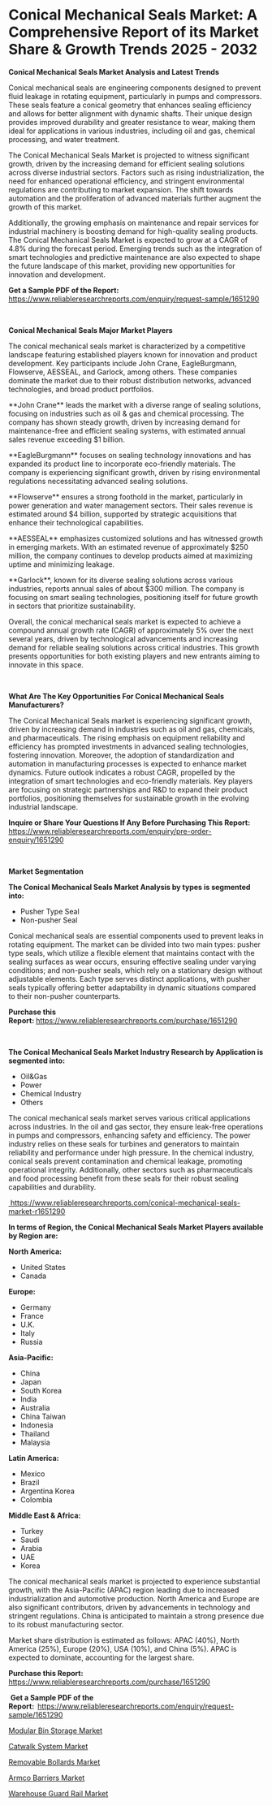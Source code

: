 <p><h1>Conical Mechanical Seals Market: A Comprehensive Report of its Market Share & Growth Trends 2025 - 2032</h1></p><p><strong>Conical Mechanical Seals Market Analysis and Latest Trends</strong></p>
<p><p>Conical mechanical seals are engineering components designed to prevent fluid leakage in rotating equipment, particularly in pumps and compressors. These seals feature a conical geometry that enhances sealing efficiency and allows for better alignment with dynamic shafts. Their unique design provides improved durability and greater resistance to wear, making them ideal for applications in various industries, including oil and gas, chemical processing, and water treatment.</p><p>The Conical Mechanical Seals Market is projected to witness significant growth, driven by the increasing demand for efficient sealing solutions across diverse industrial sectors. Factors such as rising industrialization, the need for enhanced operational efficiency, and stringent environmental regulations are contributing to market expansion. The shift towards automation and the proliferation of advanced materials further augment the growth of this market.</p><p>Additionally, the growing emphasis on maintenance and repair services for industrial machinery is boosting demand for high-quality sealing products. The Conical Mechanical Seals Market is expected to grow at a CAGR of 4.8% during the forecast period. Emerging trends such as the integration of smart technologies and predictive maintenance are also expected to shape the future landscape of this market, providing new opportunities for innovation and development.</p></p>
<p><strong>Get a Sample PDF of the Report:&nbsp;</strong> <a href="https://www.reliableresearchreports.com/enquiry/request-sample/1651290?utm_campaign=2771&utm_medium=2&utm_source=Github&utm_content=ia&utm_term=23032025&utm_id=conical-mechanical-seals">https://www.reliableresearchreports.com/enquiry/request-sample/1651290</a></p>
<p>&nbsp;</p>
<p><strong>Conical Mechanical Seals Major Market Players</strong></p>
<p><p>The conical mechanical seals market is characterized by a competitive landscape featuring established players known for innovation and product development. Key participants include John Crane, EagleBurgmann, Flowserve, AESSEAL, and Garlock, among others. These companies dominate the market due to their robust distribution networks, advanced technologies, and broad product portfolios.</p><p>**John Crane** leads the market with a diverse range of sealing solutions, focusing on industries such as oil & gas and chemical processing. The company has shown steady growth, driven by increasing demand for maintenance-free and efficient sealing systems, with estimated annual sales revenue exceeding $1 billion.</p><p>**EagleBurgmann** focuses on sealing technology innovations and has expanded its product line to incorporate eco-friendly materials. The company is experiencing significant growth, driven by rising environmental regulations necessitating advanced sealing solutions.</p><p>**Flowserve** ensures a strong foothold in the market, particularly in power generation and water management sectors. Their sales revenue is estimated around $4 billion, supported by strategic acquisitions that enhance their technological capabilities.</p><p>**AESSEAL** emphasizes customized solutions and has witnessed growth in emerging markets. With an estimated revenue of approximately $250 million, the company continues to develop products aimed at maximizing uptime and minimizing leakage.</p><p>**Garlock**, known for its diverse sealing solutions across various industries, reports annual sales of about $300 million. The company is focusing on smart sealing technologies, positioning itself for future growth in sectors that prioritize sustainability.</p><p>Overall, the conical mechanical seals market is expected to achieve a compound annual growth rate (CAGR) of approximately 5% over the next several years, driven by technological advancements and increasing demand for reliable sealing solutions across critical industries. This growth presents opportunities for both existing players and new entrants aiming to innovate in this space.</p></p>
<p>&nbsp;</p>
<p><strong>What Are The Key Opportunities For Conical Mechanical Seals Manufacturers?</strong></p>
<p><p>The Conical Mechanical Seals market is experiencing significant growth, driven by increasing demand in industries such as oil and gas, chemicals, and pharmaceuticals. The rising emphasis on equipment reliability and efficiency has prompted investments in advanced sealing technologies, fostering innovation. Moreover, the adoption of standardization and automation in manufacturing processes is expected to enhance market dynamics. Future outlook indicates a robust CAGR, propelled by the integration of smart technologies and eco-friendly materials. Key players are focusing on strategic partnerships and R&D to expand their product portfolios, positioning themselves for sustainable growth in the evolving industrial landscape.</p></p>
<p><strong>Inquire or Share Your Questions If Any Before Purchasing This Report:</strong> <a href="https://www.reliableresearchreports.com/enquiry/pre-order-enquiry/1651290?utm_campaign=2771&utm_medium=2&utm_source=Github&utm_content=ia&utm_term=23032025&utm_id=conical-mechanical-seals">https://www.reliableresearchreports.com/enquiry/pre-order-enquiry/1651290</a></p>
<p>&nbsp;</p>
<p><strong>Market Segmentation</strong></p>
<p><strong>The Conical Mechanical Seals Market Analysis by types is segmented into:</strong></p>
<p><ul><li>Pusher Type Seal</li><li>Non-pusher Seal</li></ul></p>
<p><p>Conical mechanical seals are essential components used to prevent leaks in rotating equipment. The market can be divided into two main types: pusher type seals, which utilize a flexible element that maintains contact with the sealing surfaces as wear occurs, ensuring effective sealing under varying conditions; and non-pusher seals, which rely on a stationary design without adjustable elements. Each type serves distinct applications, with pusher seals typically offering better adaptability in dynamic situations compared to their non-pusher counterparts.</p></p>
<p><strong>Purchase this Report:&nbsp;</strong><a href="https://www.reliableresearchreports.com/purchase/1651290?utm_campaign=2771&utm_medium=2&utm_source=Github&utm_content=ia&utm_term=23032025&utm_id=conical-mechanical-seals">https://www.reliableresearchreports.com/purchase/1651290</a></p>
<p>&nbsp;</p>
<p><strong>The Conical Mechanical Seals Market Industry Research by Application is segmented into:</strong></p>
<p><ul><li>Oil&Gas</li><li>Power</li><li>Chemical Industry</li><li>Others</li></ul></p>
<p><p>The conical mechanical seals market serves various critical applications across industries. In the oil and gas sector, they ensure leak-free operations in pumps and compressors, enhancing safety and efficiency. The power industry relies on these seals for turbines and generators to maintain reliability and performance under high pressure. In the chemical industry, conical seals prevent contamination and chemical leakage, promoting operational integrity. Additionally, other sectors such as pharmaceuticals and food processing benefit from these seals for their robust sealing capabilities and durability.</p></p>
<p><a href="https://www.reliableresearchreports.com/conical-mechanical-seals-market-r1651290?utm_campaign=2771&utm_medium=2&utm_source=Github&utm_content=ia&utm_term=23032025&utm_id=conical-mechanical-seals">&nbsp;https://www.reliableresearchreports.com/conical-mechanical-seals-market-r1651290</a></p>
<p><strong>In terms of Region, the Conical Mechanical Seals Market Players available by Region are:</strong></p>
<p>
    <p> <strong> North America: </strong>
        <ul>
            <li>United States</li>
            <li>Canada</li>
        </ul>
        </p> 
    <p> <strong> Europe: </strong>
        <ul>
            <li>Germany</li>
            <li>France</li>
            <li>U.K.</li>
            <li>Italy</li>
            <li>Russia</li>
        </ul>
        </p> 
    <p> <strong> Asia-Pacific: </strong>
        <ul>
            <li>China</li>
            <li>Japan</li>
            <li>South Korea</li>
            <li>India</li>
            <li>Australia</li>
            <li>China Taiwan</li>
            <li>Indonesia</li>
            <li>Thailand</li>
            <li>Malaysia</li>
        </ul>
        </p> 
    <p> <strong> Latin America: </strong>
        <ul>
            <li>Mexico</li>
            <li>Brazil</li>
            <li>Argentina Korea</li>
            <li>Colombia</li>
        </ul>
        </p> 
    <p> <strong> Middle East & Africa: </strong>
        <ul>
            <li>Turkey</li>
            <li>Saudi</li>
            <li>Arabia</li>
            <li>UAE</li>
            <li>Korea</li>
        </ul>
    </p>
    </p>
<p><p>The conical mechanical seals market is projected to experience substantial growth, with the Asia-Pacific (APAC) region leading due to increased industrialization and automotive production. North America and Europe are also significant contributors, driven by advancements in technology and stringent regulations. China is anticipated to maintain a strong presence due to its robust manufacturing sector. </p><p>Market share distribution is estimated as follows: APAC (40%), North America (25%), Europe (20%), USA (10%), and China (5%). APAC is expected to dominate, accounting for the largest share.</p></p>
<p><strong>Purchase this Report: </strong><a href="https://www.reliableresearchreports.com/purchase/1651290?utm_campaign=2771&utm_medium=2&utm_source=Github&utm_content=ia&utm_term=23032025&utm_id=conical-mechanical-seals">https://www.reliableresearchreports.com/purchase/1651290</a></p>
<p>&nbsp;<strong>Get a Sample PDF of the Report:&nbsp;&nbsp;</strong><a href="https://www.reliableresearchreports.com/enquiry/request-sample/1651290?utm_campaign=2771&utm_medium=2&utm_source=Github&utm_content=ia&utm_term=23032025&utm_id=conical-mechanical-seals">https://www.reliableresearchreports.com/enquiry/request-sample/1651290</a></p>
<p><strong></strong></p>
<p><p><a href="https://www.linkedin.com/pulse/international-modular-bin-storage-market-growing-extraordinary-igl2c?utm_campaign=2771&utm_medium=2&utm_source=Github&utm_content=ia&utm_term=23032025&utm_id=conical-mechanical-seals">Modular Bin Storage Market</a></p><p><a href="https://www.linkedin.com/pulse/catwalk-system-market-report-offers-financial-analysis-gmkhc?utm_campaign=2771&utm_medium=2&utm_source=Github&utm_content=ia&utm_term=23032025&utm_id=conical-mechanical-seals">Catwalk System Market</a></p><p><a href="https://www.linkedin.com/pulse/forecasting-future-removable-bollards-market-growth-49-ojz4f?utm_campaign=2771&utm_medium=2&utm_source=Github&utm_content=ia&utm_term=23032025&utm_id=conical-mechanical-seals">Removable Bollards Market</a></p><p><a href="https://www.linkedin.com/pulse/key-trends-growth-drivers-armco-barriers-market-striking-uc3wf?utm_campaign=2771&utm_medium=2&utm_source=Github&utm_content=ia&utm_term=23032025&utm_id=conical-mechanical-seals">Armco Barriers Market</a></p><p><a href="https://www.linkedin.com/pulse/mapping-warehouse-guard-rail-market-trends-challenges-breakthroughs-fdivf?utm_campaign=2771&utm_medium=2&utm_source=Github&utm_content=ia&utm_term=23032025&utm_id=conical-mechanical-seals">Warehouse Guard Rail Market</a></p></p>